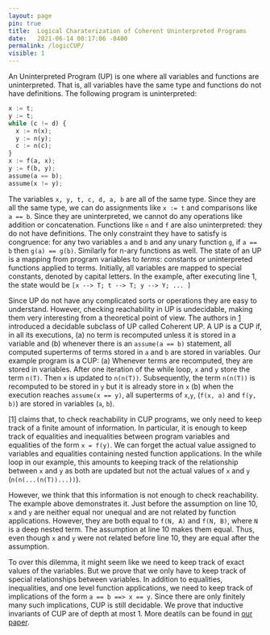 ```yaml
---
layout: page
pin: true
title:  Logical Charaterization of Coherent Uninterpreted Programs
date:   2021-06-14 00:17:06 -0400
permalink: /logicCUP/
visible: 1
---
```

An Uninterpreted Program (UP) is one where all variables and functions are uninterpreted. That is, all variables have the same type and functions do not have definitions. The following program is uninterpreted:
```python
x := t;
y := t;
while (c != d) {
  x := n(x);
  y := n(y);
  c := n(c);
}
x := f(a, x);
y := f(b, y);
assume(a == b);
assume(x != y);
```
The variables `x, y, t, c, d, a, b` are all of the same type. Since they are all the same type, we can do assignments like `x := t` and comparisons like `a == b`. Since they are uninterpreted, we cannot do any operations like addition or concatenation. Functions like `n` and `f` are also uninterpreted: they do not have definitions. The only constraint they have to satisfy is congruence: for any two variables `a` and `b` and any unary function `g`, if `a == b` then `g(a) == g(b)`. Similarly for n-ary functions as well. The state of an UP is a mapping from program variables to *terms*: constants or uninterpreted functions applied to terms. Initially, all variables are mapped to special constants, denoted by capital letters. In the example, after executing line 1, the state would be `[x --> T; t --> T; y --> Y; ... ]`

Since UP do not have any complicated sorts or operations they are easy to understand. However, checking reachability in UP is undecidable, making them very interesting from a theoretical point of view. The authors in [1][CUP] introduced a decidable subclass of UP called Coherent UP.  A UP is a CUP if, in all its executions, (a) no term is recomputed unless it is stored in a variable and (b) whenever there is an `assume(a == b)` statement, all computed superterms of terms stored in `a` and `b` are stored in variables. Our example program is a CUP: (a) Whenever terms are recomputed, they are stored in variables. After one iteration of the while loop, `x` and `y` store the term `n(T)`. Then `x` is updated to `n(n(T))`. Subsequently, the term `n(n(T))` is recomputed to be stored in `y` but it is already store in `x` (b) when the execution reaches `assume(x == y)`, all superterms of `x`,`y`, (`f(x, a)` and `f(y, b)`) are stored in variables (`a`, `b`).

[1] claims that, to check reachability in CUP programs, we only need to keep track of a finite amount of information. In particular, it is enough to keep track of equalities and inequalities between program variables and equalities of the form `x = f(y)`. We can forget the actual value assigned to variables and equalities containing nested function applications. In the while loop in our example, this amounts to keeping track of the relationship between `x` and `y` as both are updated but not the actual values of `x` and `y` (`n(n(...(n(T))...))`).

However, we think that this information is not enough to check reachability. The example above demonstrates it. Just before the assumption on line 10, `x` and `y` are neither equal nor unequal and are not related by function applications. However, they are both equal to `f(N, A)` and `f(N, B)`, where `N` is a deep nested term. The assumption at line 10 makes them equal. Thus, even though `x` and `y` were not related before line 10, they are equal after the assumption.

To over this dilemma, it might seem like we need to keep track of exact values of the variables. But we prove that we only have to keep track of special relationships between variables. In addition to equalities, inequalities, and one level function applications, we need to keep track of implications of the form `a == b ==> x == y`. Since there are only finitely many such implications, CUP is still decidable. We prove that inductive invariants of CUP are of depth at most 1. More deatils can be found in [our paper](https://arxiv.org/abs/2107.12902).

[CUP]: <https://arxiv.org/abs/1811.00192> (Decidable Verification of Uininterpreted Programs)
